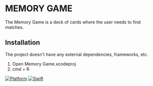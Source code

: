 # MEMORY GAME
The Memory Game is a deck of cards where the user needs to find matches. 

## Installation

The project doesn't have any external dependencies, frameworks, etc.

1. Open Memory Game.xcodeproj
2. cmd + R

[![Platform](https://img.shields.io/cocoapods/p/LFAlertController.svg?style=flat)](http://cocoapods.org/pods/LFAlertController)
[![Swift](https://img.shields.io/badge/swift-4.2-orange.svg)](http://cocoapods.org/pods/LFAlertController)
